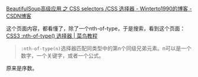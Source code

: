 [BeautifulSoup高级应用 之 CSS selectors /CSS 选择器 - Winterto1990的博客 - CSDN博客](https://blog.csdn.net/Winterto1990/article/details/47808949)

这个页面内容，都看懂了，除了一个nth-of-type，于是搜索，看到这个页面：  
[CSS3 :nth-of-type() 选择器 | 菜鸟教程](https://www.runoob.com/cssref/sel-nth-of-type.html)

> `:nth-of-type(n)`选择器匹配同类型中的第n个同级兄弟元素。n可以是一个数字，一个关键字，或者一个公式。

原来是序数。


